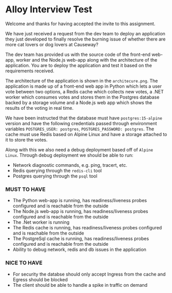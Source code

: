 # Alloy Interview Test

Welcome and thanks for having accepted the invite to this assignment.

We have just received a request from the dev team to deploy an application they just developed to finally resolve the burning issue of whether there are more cat lovers or dog lovers at Causeway?

The dev team has provided us with the source code of the front-end web-app, worker and the Node.js web-app along with the architecture of the application. You are to deploy the application and test it based on the requirements received.

The architecture of the application is shown in the `architecure.png`. The application is made up of a front-end web app in Python which lets a user vote between two options, a Redis cache which collects new votes, a .NET worker which consumes votes and stores them in the Postgres database backed by a storage volume and a Node.js web app which shows the results of the voting in real time.

We have been instructed that the database must have `postgres:15-alpine` version and have the following credentials passed through environment variables `POSTGRES_USER: postgres`, `POSTGRES_PASSWORD: postgres`. The cache must use Redis based on Alpine Linux and have a storage attached to it to store the votes.

Along with this we also need a debug deployment based off of `Alpine Linux`. Through debug deployment we should be able to run:

* Network diagnostic commands, e.g. ping, tracert, etc.
* Redis querying through the `redis-cli` tool
* Postgres querying through the `psql` tool

### MUST TO HAVE ###
* The Python web-app is running, has readiness/liveness probes configured and is reachable from the outside
* The Node.js web-app is running, has readiness/liveness probes configured and is reachable from the outside
* The .Net worker is running
* The Redis cache is running, has readiness/liveness probes configured and is reachable from the outside
* The PostgreSql cache is running, has readiness/liveness probes configured and is reachable from the outside
* Ability to debug network, redis and db issues in the application

### NICE TO HAVE ###
* For security the databse should only accept Ingress from the cache and Egress should be blocked
* The client should be able to handle a spike in traffic on demand
